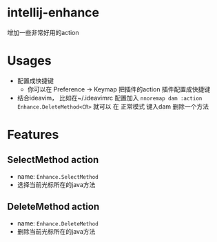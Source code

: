 # intellij-enhance
增加一些非常好用的action

# Usages
- 配置成快捷键
  * 你可以在 Preference -> Keymap  把插件的action 插件配置成快捷键
- 结合ideavim， 比如在~/.ideavimrc 配置加入 
 `nnoremap dam :action Enhance.DeleteMethod<CR>` 就可以 在 正常模式 键入dam 删除一个方法

# Features 
## SelectMethod action
- name: `Enhance.SelectMethod`
- 选择当前光标所在的java方法

## DeleteMethod action
- name: `Enhance.DeleteMethod`
- 删除当前光标所在的java方法

